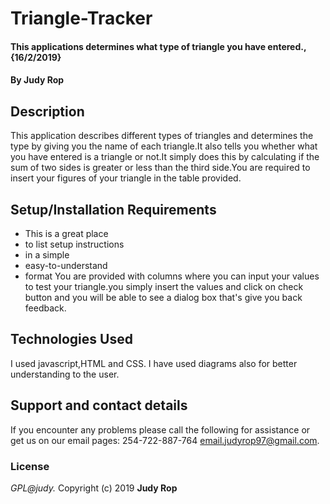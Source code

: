 # Triangle-Tracker
#### This applications determines what type of triangle you have entered., {16/2/2019}
#### By **Judy Rop**
## Description
This application describes different types of triangles and determines the type by giving you the name of each triangle.It also tells you whether what you have entered is a triangle or not.It simply does this by calculating if the sum of two sides is greater or less than the third side.You are required to insert your figures of your triangle in the table provided.
## Setup/Installation Requirements
* This is a great place
* to list setup instructions
* in a simple
* easy-to-understand
* format
You are provided with columns where you can input your values to test your triangle.you simply insert the values and click on check button and you will be able to see a dialog box that's give you back feedback.

## Technologies Used
I used javascript,HTML and CSS. I have used diagrams also for better understanding to the user.

## Support and contact details
If you encounter any problems please call the following for assistance or get us on our email pages:
  254-722-887-764
  email.judyrop97@gmail.com.

### License
*GPL@judy.*
Copyright (c) 2019 **Judy Rop**
